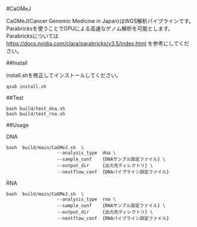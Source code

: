 #CaGMeJ


CaGMeJ(Cancer Genomic Medicine in Japan)はWGS解析パイプラインです。  
Parabricksを使うことでGPUによる高速なゲノム解析を可能とします。  
Parabricksについては https://docs.nvidia.com/clara/parabricks/v3.5/index.html を参考にしてください。  

##Install

install.shを修正してインストールしてください。

```
qsub install.sh
```

##Test

```
bash build/test_dna.sh
bash build/test_rna.sh
```

##Usage

DNA

```
bash  build/main/CaGMeJ.sh  \
                   --analysis_type  dna \
                   --sample_conf    {DNAサンプル設定ファイル} \
                   --output_dir     {出力先ディレクトリ} \
                   --nextflow_conf  {DNAパイプライン設定ファイル}
```

RNA

```
bash  build/main/CaGMeJ.sh  \
                   --analysis_type  rna \
                   --sample_conf    {RNAサンプル設定ファイル} \
                   --output_dir     {出力先ディレクトリ} \
                   --nextflow_conf  {RNAパイプライン設定ファイル}
```

